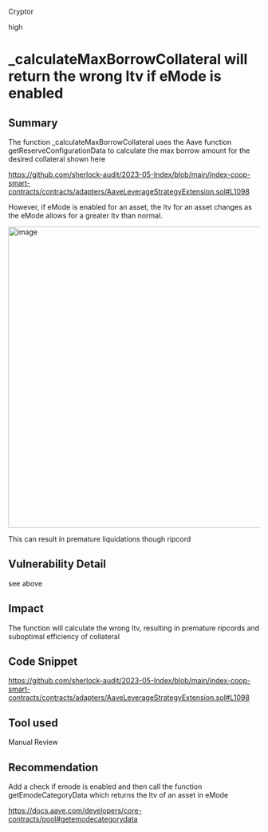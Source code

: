 Cryptor

high

# _calculateMaxBorrowCollateral will return the wrong ltv if eMode is enabled

## Summary

The function _calculateMaxBorrowCollateral uses the Aave function getReserveConfigurationData to calculate the max borrow amount for the desired collateral shown here 

https://github.com/sherlock-audit/2023-05-Index/blob/main/index-coop-smart-contracts/contracts/adapters/AaveLeverageStrategyExtension.sol#L1098

However, if eMode is enabled for an asset, the ltv for an asset changes as the eMode allows for a greater ltv than normal.

<img width="602" alt="image" src="https://github.com/sherlock-audit/2023-05-Index-JJtheAndroid/assets/29849840/461c203d-e5dd-4dce-888d-bd2fd43c4312">

This can result in premature liquidations though ripcord


## Vulnerability Detail

see above 

## Impact
The function will calculate the wrong ltv, resulting in premature ripcords and suboptimal efficiency of collateral

## Code Snippet

https://github.com/sherlock-audit/2023-05-Index/blob/main/index-coop-smart-contracts/contracts/adapters/AaveLeverageStrategyExtension.sol#L1098

## Tool used

Manual Review

## Recommendation
Add a check if emode is enabled and then call the function getEmodeCategoryData which returns the ltv of an asset in eMode

https://docs.aave.com/developers/core-contracts/pool#getemodecategorydata
